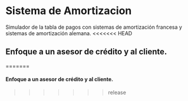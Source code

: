 # Sistema de Amortizacion
Simulador de la tabla de pagos con sistemas de amortización francesa y sistemas de amortización alemana.
<<<<<<< HEAD
## Enfoque a un asesor de crédito y al cliente.
=======
#### Enfoque a un asesor de crédito y al cliente.
>>>>>>> release
